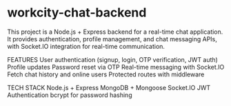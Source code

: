 # workcity-chat-backend
This project is a Node.js + Express backend for a real-time chat application.
It provides authentication, profile management, and chat messaging APIs, with Socket.IO integration for real-time communication.

FEATURES
User authentication (signup, login, OTP verification, JWT auth)
Profile updates
Password reset via OTP
Real-time messaging with Socket.IO
Fetch chat history and online users
Protected routes with middleware

TECH STACK
Node.js + Express
MongoDB + Mongoose
Socket.IO
JWT Authentication
bcrypt for password hashing